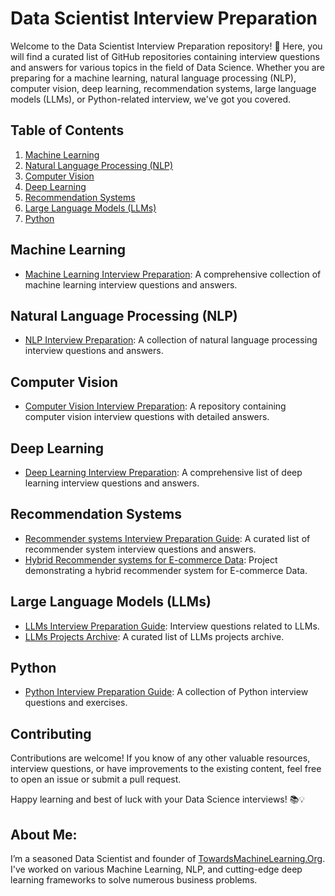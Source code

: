 # Data Scientist Interview Preparation

Welcome to the Data Scientist Interview Preparation repository! 🚀 Here, you will find a curated list of GitHub repositories containing interview questions and answers for various topics in the field of Data Science. Whether you are preparing for a machine learning, natural language processing (NLP), computer vision, deep learning, recommendation systems, large language models (LLMs), or Python-related interview, we've got you covered.

## Table of Contents

1. [Machine Learning](#machine-learning)
2. [Natural Language Processing (NLP)](#natural-language-processing-nlp)
3. [Computer Vision](#computer-vision)
4. [Deep Learning](#deep-learning)
5. [Recommendation Systems](#recommendation-systems)
6. [Large Language Models (LLMs)](#large-language-models-llms)
7. [Python](#python)

## Machine Learning

- [Machine Learning Interview Preparation](https://github.com/Praveen76/Machine-Learning-Interview-preparation): A comprehensive collection of machine learning interview questions and answers.

## Natural Language Processing (NLP)

- [NLP Interview Preparation](https://github.com/Praveen76/NLP-Interview-preparation): A collection of natural language processing interview questions and answers.

## Computer Vision

- [Computer Vision Interview Preparation](https://github.com/Praveen76/Computer-Vision-Interview-Preparation): A repository containing computer vision interview questions with detailed answers.

## Deep Learning

- [Deep Learning Interview Preparation](https://github.com/Praveen76/Deep-Learning-Interview-Preparation): A comprehensive list of deep learning interview questions and answers.

## Recommendation Systems

- [Recommender systems Interview Preparation Guide](https://github.com/Praveen76/Recommendation-System-Interview-Prep-Guide.git): A curated list of recommender system interview questions and answers.
- [Hybrid Recommender systems for E-commerce Data](https://github.com/Praveen76/Hybrid-Recommender-System-on-E-commerce-Data): Project demonstrating a hybrid recommender system for E-commerce Data.

## Large Language Models (LLMs)

- [LLMs Interview Preparation Guide](https://github.com/Praveen76/LLMs-Interview-Prep-Guide.git): Interview questions related to LLMs.
- [LLMs Projects Archive](https://github.com/Praveen76/LLM-Projects-Archive): A curated list of LLMs projects archive.

## Python

- [Python Interview Preparation Guide](https://github.com/Praveen76/Python-coding-Interview-preparation): A collection of Python interview questions and exercises.

## Contributing

Contributions are welcome! If you know of any other valuable resources, interview questions, or have improvements to the existing content, feel free to open an issue or submit a pull request.

Happy learning and best of luck with your Data Science interviews! 📚💡

## **About Me**:
I’m a seasoned Data Scientist and founder of [TowardsMachineLearning.Org](https://towardsmachinelearning.org/). I've worked on various Machine Learning, NLP, and cutting-edge deep learning frameworks to solve numerous business problems.
